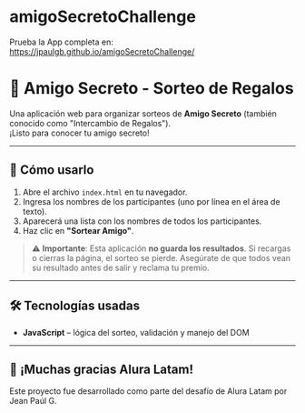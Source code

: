 # amigoSecretoChallenge
Prueba la App completa en: https://jpaulgb.github.io/amigoSecretoChallenge/

# 🎁 Amigo Secreto - Sorteo de Regalos

Una aplicación web para organizar sorteos de **Amigo Secreto** (también conocido como "Intercambio de Regalos").  
¡Listo para conocer tu amigo secreto!

---

## 🚀 Cómo usarlo

1. Abre el archivo `index.html` en tu navegador.
2. Ingresa los nombres de los participantes (uno por línea en el área de texto).
3. Aparecerá una lista con los nombres de todos los participantes.
4. Haz clic en **"Sortear Amigo"**.

> ⚠️ **Importante**: Esta aplicación **no guarda los resultados**. Si recargas o cierras la página, el sorteo se pierde. Asegúrate de que todos vean su resultado antes de salir y reclama tu premio.

---

## 🛠️ Tecnologías usadas

- **JavaScript** – lógica del sorteo, validación y manejo del DOM

---

## 🙌 ¡Muchas gracias Alura Latam!

Este proyecto fue desarrollado como parte del desafío de Alura Latam por Jean Paúl G.
